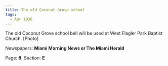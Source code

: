 ```yaml
---  
title: The old Coconut Grove school  
tags:  
  - Apr 1936  
---  
```

  
The old Coconut Grove school bell will be used at West Flagler Park Baptist Church. [Photo]  
  
Newspapers: **Miami Morning News or The Miami Herald**  
  
Page: **8**, Section: **E** 

